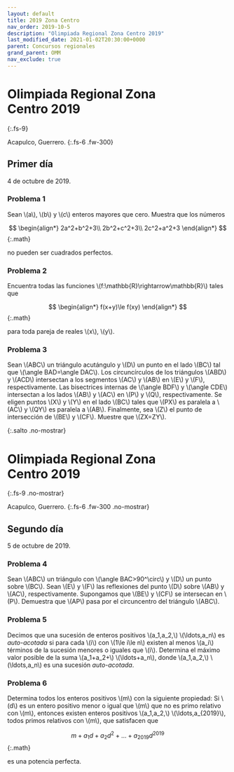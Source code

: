 ```yaml
---
layout: default
title: 2019 Zona Centro
nav_order: 2019-10-5
description: "Olimpiada Regional Zona Centro 2019"
last_modified_date: 2021-01-02T20:30:00+0000
parent: Concursos regionales
grand_parent: OMM
nav_exclude: true
---
```


<link rel="stylesheet" href="{{ '/assets/css/just-the-docs-degVerde.css' | absolute_url }}">
<script>
    jtd.setTheme('degVerde');
</script>

<!-- Enviado por Milton Lozano Arroyo mediante mensaje a la página de facebook de POLYNOMM el 1 de enero de 2021 -->

# Olimpiada Regional Zona Centro&nbsp;<span class="deg-sitio deg-sitio-texto">2019</span>
{:.fs-9}

Acapulco, Guerrero.
{:.fs-6 .fw-300}

## <span class="deg-sitio deg-sitio-texto">Primer día</span>
4 de octubre de 2019.

### Problema&nbsp;<span class="deg-sitio deg-sitio-texto">1</span>

Sean \\(a\\), \\(b\\) y \\(c\\) enteros mayores que cero. Muestra que los números

$$
\begin{align*}
    2a^2+b^2+3\\
    2b^2+c^2+3\\
    2c^2+a^2+3
\end{align*}
$$
{:.math}

no pueden ser cuadrados perfectos.

### Problema&nbsp;<span class="deg-sitio deg-sitio-texto">2</span>

Encuentra todas las funciones \\(f:\mathbb{R}\rightarrow\mathbb{R}\\) tales que

$$
\begin{align*}
    f(x+y)\le f(xy)
\end{align*}
$$
{:.math}

para toda pareja de reales \\(x\\), \\(y\\).

### Problema&nbsp;<span class="deg-sitio deg-sitio-texto">3</span>

Sean  \\(ABC\\) un triángulo acutángulo y \\(D\\) un punto en el lado \\(BC\\) tal que \\(\angle BAD=\angle DAC\\). Los circuncírculos de los triángulos \\(ABD\\) y \\(ACD\\) intersectan a los segmentos \\(AC\\) y \\(AB\\) en \\(E\\) y \\(F\\), respectivamente. Las bisectrices internas de \\(\angle BDF\\) y \\(\angle CDE\\) intersectan a los lados \\(AB\\) y \\(AC\\) en \\(P\\) y \\(Q\\), respectivamente. Se eligen puntos \\(X\\) y \\(Y\\) en el lado \\(BC\\) tales que \\(PX\\) es paralela a \\(AC\\) y \\(QY\\) es paralela a \\(AB\\). Finalmente, sea \\(Z\\) el punto de intersección de \\(BE\\) y \\(CF\\). Muestre que \\(ZX=ZY\\).

<div></div>
{:.salto .no-mostrar}

# Olimpiada Regional Zona Centro&nbsp;<span class="deg-sitio deg-sitio-texto">2019</span>
{:.fs-9 .no-mostrar}

Acapulco, Guerrero.
{:.fs-6 .fw-300 .no-mostrar}

## <span class="deg-sitio deg-sitio-texto">Segundo día</span>
5 de octubre de 2019.

### Problema&nbsp;<span class="deg-sitio deg-sitio-texto">4</span>

Sean \\(ABC\\) un triángulo con \\(\angle BAC>90^\circ\\) y \\(D\\) un punto sobre \\(BC\\). Sean \\(E\\) y \\(F\\) las reflexiones del punto \\(D\\) sobre \\(AB\\) y \\(AC\\), respectivamente. Supongamos que \\(BE\\) y \\(CF\\) se intersecan en \\(P\\). Demuestra que \\(AP\\) pasa por el circuncentro del triángulo \\(ABC\\).

### Problema&nbsp;<span class="deg-sitio deg-sitio-texto">5</span>

Decimos que una sucesión de enteros positivos \\(a_1,a_2,\\) \\(\ldots,a_n\\) es *auto-acotada* si para cada \\(i\\) con \\(1\le i\le n\\) existen al menos \\(a_i\\) términos de la sucesión menores o iguales que \\(i\\). Determina el máximo valor posible de la suma \\(a_1+a_2+\\) \\(\ldots+a_n\\), donde \\(a_1,a_2,\\) \\(\ldots,a_n\\) es una sucesión *auto-acotada*.

### Problema&nbsp;<span class="deg-sitio deg-sitio-texto">6</span>

Determina todos los enteros positivos \\(m\\) con la siguiente propiedad: Si \\(d\\) es un entero positivo menor o igual que \\(m\\) que no es primo relativo con \\(m\\), entonces existen enteros positivos \\(a_1,a_2,\\) \\(\ldots,a_{2019}\\), todos primos relativos con \\(m\\), que satisfacen que

$$m+a_1d+a_2d^2+\ldots+a_{2019}d^{2019}$$
{:.math}

es una potencia perfecta.
